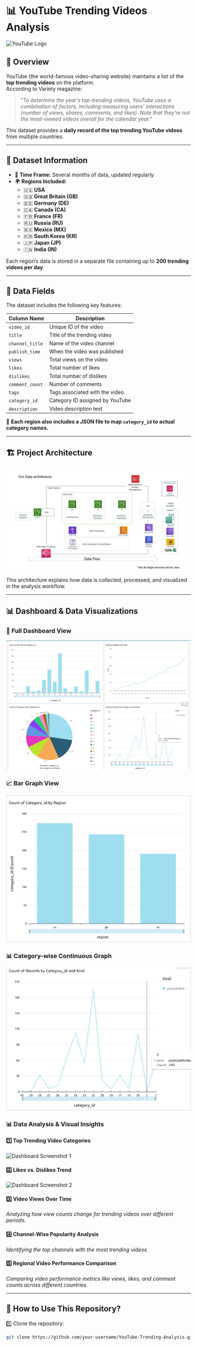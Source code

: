 # 📊 YouTube Trending Videos Analysis  

![YouTube Logo](https://upload.wikimedia.org/wikipedia/commons/b/b8/YouTube_Logo_2017.svg)  

## 📌 Overview  
YouTube (the world-famous video-sharing website) maintains a list of the **top trending videos** on the platform.  
According to Variety magazine:  

> *"To determine the year’s top-trending videos, YouTube uses a combination of factors, including measuring users' interactions (number of views, shares, comments, and likes). Note that they’re not the most-viewed videos overall for the calendar year."*  

This dataset provides a **daily record of the top trending YouTube videos** from multiple countries.  

---

## 📂 **Dataset Information**  

- 📅 **Time Frame:** Several months of data, updated regularly  
- 🌍 **Regions Included:**  
  - 🇺🇸 **USA**  
  - 🇬🇧 **Great Britain (GB)**  
  - 🇩🇪 **Germany (DE)**  
  - 🇨🇦 **Canada (CA)**  
  - 🇫🇷 **France (FR)**  
  - 🇷🇺 **Russia (RU)**  
  - 🇲🇽 **Mexico (MX)**  
  - 🇰🇷 **South Korea (KR)**  
  - 🇯🇵 **Japan (JP)**  
  - 🇮🇳 **India (IN)**  

Each region’s data is stored in a separate file containing up to **200 trending videos per day**.  

---

## 📌 **Data Fields**  

The dataset includes the following key features:  

| Column Name  | Description |
|-------------|------------|
| `video_id`  | Unique ID of the video |
| `title` | Title of the trending video |
| `channel_title` | Name of the video channel |
| `publish_time` | When the video was published |
| `views` | Total views on the video |
| `likes` | Total number of likes |
| `dislikes` | Total number of dislikes |
| `comment_count` | Number of comments |
| `tags` | Tags associated with the video |
| `category_id` | Category ID assigned by YouTube |
| `description` | Video description text |

📌 **Each region also includes a JSON file to map `category_id` to actual category names.**  

---

## 🏗 **Project Architecture**  

![Project Architecture](architecture.jpeg)  

This architecture explains how data is collected, processed, and visualized in the analysis workflow.

---

## 📊 **Dashboard & Data Visualizations**  

### 🎯 **Full Dashboard View**  
![Dashboard](full_dashbaord_view.png)  

### 📈 **Bar Graph View**  
![Bar Graph](bar_graph_view.png)  

### 📊 **Category-wise Continuous Graph**  
![Category Graph](Continues_graph_caterogry_vise.png)  

### 📊 **Data Analysis & Visual Insights**  

#### 1️⃣ **Top Trending Video Categories**  
![Dashboard Screenshot 1](Screenshot_2025-02-10_at_21-09-45_dashboard.png)  

#### 2️⃣ **Likes vs. Dislikes Trend**  
![Dashboard Screenshot 2](Screenshot_2025-02-10_at_21-09-55_dashboard.png)  

#### 3️⃣ **Video Views Over Time**  
*Analyzing how view counts change for trending videos over different periods.*  

#### 4️⃣ **Channel-Wise Popularity Analysis**  
*Identifying the top channels with the most trending videos.*  

#### 5️⃣ **Regional Video Performance Comparison**  
*Comparing video performance metrics like views, likes, and comment counts across different countries.*  

---

## 🚀 **How to Use This Repository?**  

1️⃣ Clone the repository:  
```sh
git clone https://github.com/your-username/YouTube-Trending-Analysis.git
